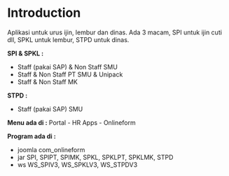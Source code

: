 # Introduction

Aplikasi untuk urus ijin, lembur dan dinas. Ada 3 macam, SPI untuk ijin cuti dll, SPKL untuk lembur, STPD untuk dinas.

**SPI & SPKL :**
- Staff (pakai SAP) & Non Staff SMU
- Staff & Non Staff PT SMU & Unipack
- Staff & Non Staff MK

**STPD :**
- Staff (pakai SAP) SMU


**Menu ada di :**
Portal - HR Apps - Onlineform


**Program ada di :**
- joomla com_onlineform
- jar SPI, SPIPT, SPIMK, SPKL, SPKLPT, SPKLMK, STPD
- ws WS_SPIV3, WS_SPKLV3, WS_STPDV3

